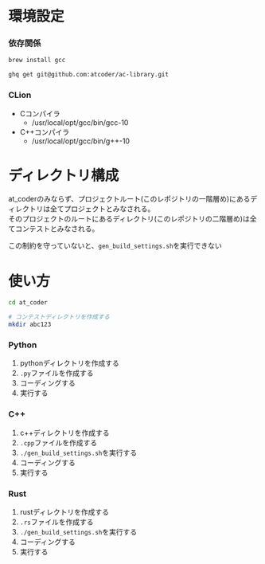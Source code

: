 # 環境設定
### 依存関係
```bash
brew install gcc

ghq get git@github.com:atcoder/ac-library.git
```

### CLion
* Cコンパイラ
  * /usr/local/opt/gcc/bin/gcc-10
* C++コンパイラ
  * /usr/local/opt/gcc/bin/g++-10

# ディレクトリ構成
at_coderのみならず、プロジェクトルート(このレポジトリの一階層め)にあるディレクトリは全てプロジェクトとみなされる。  
そのプロジェクトのルートにあるディレクトリ(このレポジトリの二階層め)は全てコンテストとみなされる。

この制約を守っていないと、`gen_build_settings.sh`を実行できない


# 使い方

```bash
cd at_coder

# コンテストディレクトリを作成する
mkdir abc123
```

### Python
1. pythonディレクトリを作成する
2. `.py`ファイルを作成する
3. コーディングする
4. 実行する

### C++
1. c++ディレクトリを作成する
2. `.cpp`ファイルを作成する
3. `./gen_build_settings.sh`を実行する
4. コーディングする
5. 実行する

### Rust
1. rustディレクトリを作成する
2. `.rs`ファイルを作成する
3. `./gen_build_settings.sh`を実行する
4. コーディングする
5. 実行する
